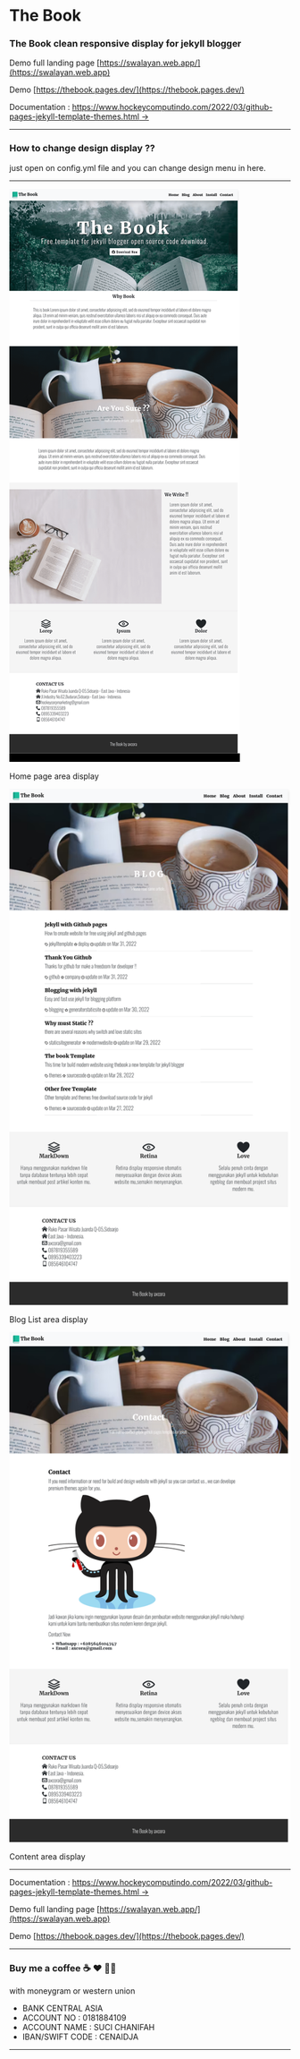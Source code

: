# The Book

### The Book clean responsive display for jekyll blogger

Demo full landing page [https://swalayan.web.app/](https://swalayan.web.app)

Demo [https://thebook.pages.dev/](https://thebook.pages.dev/)

Documentation : [https://www.hockeycomputindo.com/2022/03/github-pages-jekyll-template-themes.html →](https://www.hockeycomputindo.com/2022/03/github-pages-jekyll-template-themes.html)

------------------------

### How to change design display ?? 

just open on config.yml file and you can change design menu in here.

------------------------

![free download jekyll themes template source code](thebook1.png)

Home page area display


![free download jekyll themes template source code](thebook2.png)

Blog List area display



![free download jekyll themes template source code](thebook3.png)


Content area display

----------------------------------


Documentation : [https://www.hockeycomputindo.com/2022/03/github-pages-jekyll-template-themes.html →](https://www.hockeycomputindo.com/2022/03/github-pages-jekyll-template-themes.html)


Demo full landing page [https://swalayan.web.app/](https://swalayan.web.app)



Demo [https://thebook.pages.dev/](https://thebook.pages.dev/)


--------------------------------------------------------------------------------------------------------------------

### Buy me a coffee ☕️ ❤️  ✌🏻 

with moneygram or western union

+ BANK CENTRAL ASIA
+ ACCOUNT NO : 0181884109
+ ACCOUNT NAME : SUCI CHANIFAH
+ IBAN/SWIFT CODE : CENAIDJA

--------------------------------------------------------------------------------------------------------------------

